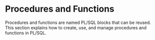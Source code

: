 # Procedures and Functions

Procedures and functions are named PL/SQL blocks that can be reused. This section explains how to create, use, and manage procedures and functions in PL/SQL.
